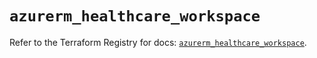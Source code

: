 # `azurerm_healthcare_workspace`

Refer to the Terraform Registry for docs: [`azurerm_healthcare_workspace`](https://registry.terraform.io/providers/hashicorp/azurerm/4.39.0/docs/resources/healthcare_workspace).
